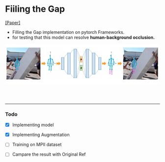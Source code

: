 # Fiiling the Gap
[[Paper]](https://openaccess.thecvf.com/content_ECCVW_2018/papers/11130/Carissimi_Filling_the_Gaps_Predicting_Missing_Joints_of_Human_Poses_Using_ECCVW_2018_paper.pdf)

- Filling the Gap implementation on pytorch Frameworks.
- for testing that this model can resolve **human-background occlusion.**


![model_arch](./imgs/model_arch.png)


<br></br>

---

### Todo
- [x] Implementing model
- [x] Implementing Augmentation
- [ ] Training on MPII dataset 
- [ ] Campare the result with Original Ref

